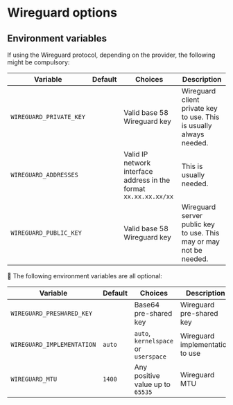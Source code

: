 # Wireguard options

## Environment variables

If using the Wireguard protocol, depending on the provider, the following might be compulsory:

| Variable | Default | Choices | Description |
| --- | --- | --- | --- |
| `WIREGUARD_PRIVATE_KEY` | | Valid base 58 Wireguard key | Wireguard client private key to use. This is usually always needed. |
| `WIREGUARD_ADDRESSES` | | Valid IP network interface address in the format `xx.xx.xx.xx/xx` | This is usually needed. |
| `WIREGUARD_PUBLIC_KEY` | | Valid base 58 Wireguard key | Wireguard server public key to use. This may or may not be needed. |

💁 The following environment variables are all optional:

| Variable | Default | Choices | Description |
| --- | --- | --- | --- |
| `WIREGUARD_PRESHARED_KEY` | | Base64 pre-shared key | Wireguard pre-shared key |
| `WIREGUARD_IMPLEMENTATION` | `auto` | `auto`, `kernelspace` or `userspace` | Wireguard implementation to use |
| `WIREGUARD_MTU` | `1400` | Any positive value up to `65535` | Wireguard MTU |
